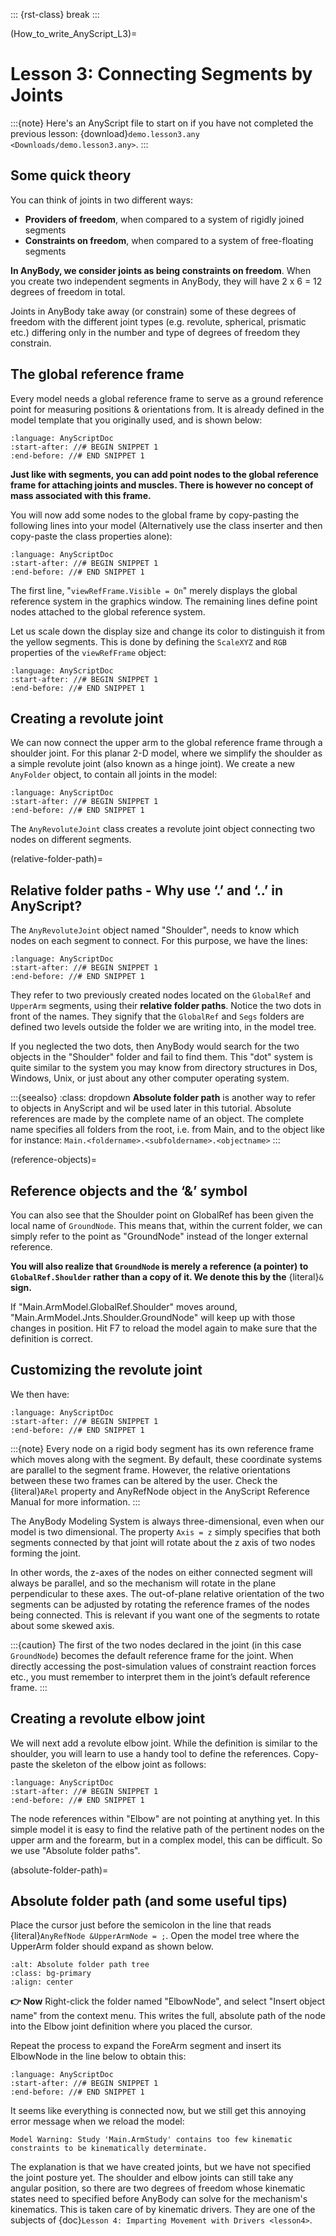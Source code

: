 ::: {rst-class} break
:::

(How_to_write_AnyScript_L3)=
# Lesson 3: Connecting Segments by Joints

:::{note}
Here's an AnyScript file to start on if you have not completed the
previous lesson: {download}`demo.lesson3.any <Downloads/demo.lesson3.any>`.
:::

## Some quick theory

You can think of joints in two different ways:

- **Providers of freedom**, when compared to a system of rigidly joined segments
- **Constraints on freedom**, when compared to a system of free-floating segments

**In AnyBody, we consider joints as being constraints on freedom**. When you create
two independent segments in AnyBody, they will have 2 x 6 = 12 degrees of freedom
in total.


Joints in AnyBody take away (or constrain) some of these degrees of freedom with
the different joint types (e.g. revolute, spherical, prismatic etc.) differing
only in the number and type of degrees of freedom they constrain.

## The global reference frame

Every model needs a global reference frame to serve as a ground reference point
for measuring positions & orientations from. It is already defined in the model
template that you originally used, and is shown below:

```{literalinclude} Snippets/lesson3/snip.NewModel.main-1.any
:language: AnyScriptDoc
:start-after: //# BEGIN SNIPPET 1
:end-before: //# END SNIPPET 1
```

**Just like with segments, you can add point nodes to the global reference frame
for attaching joints and muscles. There is however no concept of mass associated
with this frame.**

You will now add some nodes to the global frame by copy-pasting the following
lines into your model (Alternatively use the class inserter and then copy-paste
the class properties alone):

```{literalinclude} Snippets/lesson3/snip.NewModel.main-2.any
:language: AnyScriptDoc
:start-after: //# BEGIN SNIPPET 1
:end-before: //# END SNIPPET 1
```

The first line, "`viewRefFrame.Visible = On`" merely displays the global reference
system in the graphics window. The remaining lines define point nodes attached
to the global reference system.

Let us scale down the display size and change its color to distinguish it from
the yellow segments. This is done by defining the `ScaleXYZ` and `RGB` properties
of the `viewRefFrame` object:

```{literalinclude} Snippets/lesson3/snip.NewModel.main-3.any
:language: AnyScriptDoc
:start-after: //# BEGIN SNIPPET 1
:end-before: //# END SNIPPET 1
```

## Creating a revolute joint

We can now connect the upper arm to the global reference frame through a
shoulder joint. For this planar 2-D model, where we simplify the shoulder as a
simple revolute joint (also known as a hinge joint). We create a new `AnyFolder`
object, to contain all joints in the model:

```{literalinclude} Snippets/lesson3/snip.NewModel.main-4.any
:language: AnyScriptDoc
:start-after: //# BEGIN SNIPPET 1
:end-before: //# END SNIPPET 1
```

The `AnyRevoluteJoint` class creates a revolute joint object connecting two
nodes on different segments.

(relative-folder-path)=

## Relative folder paths - Why use ‘.’ and ‘..’ in AnyScript?

The `AnyRevoluteJoint` object named "Shoulder", needs to know which nodes on
each segment to connect. For this purpose, we have the lines:

```{literalinclude} Snippets/lesson3/snip.NewModel.main-5.any
:language: AnyScriptDoc
:start-after: //# BEGIN SNIPPET 1
:end-before: //# END SNIPPET 1
```

They refer to two previously created nodes located on the `GlobalRef` and
`UpperArm` segments, using their **relative folder paths**. Notice the two dots
in front of the names. They signify that the `GlobalRef` and `Segs` folders are
defined two levels outside the folder we are writing into, in the model tree.

If you neglected the two dots, then AnyBody would search for the two objects in
the "Shoulder" folder and fail to find them. This "dot" system is quite similar
to the system you may know from directory structures in Dos, Windows, Unix, or
just about any other computer operating system.

:::{seealso} 
:class: dropdown 
**Absolute folder path** is another way to refer
to objects in AnyScript and wil be used later in this tutorial. Absolute
references are made by the complete name of an object. The complete name
specifies all folders from the root, i.e. from Main, and to the object like for
instance: `Main.<foldername>.<subfoldername>.<objectname>` 
:::

(reference-objects)=

## Reference objects and the ‘&’ symbol

You can also see that the Shoulder point on GlobalRef has been given the local
name of `GroundNode`. This means that, within the current folder, we can simply
refer to the point as "GroundNode" instead of the longer external reference.

**You will also realize that `GroundNode` is merely a reference (a pointer) to `GlobalRef.Shoulder`
rather than a copy of it. We denote this by the** {literal}`&` **sign.**

If "Main.ArmModel.GlobalRef.Shoulder" moves around,
"Main.ArmModel.Jnts.Shoulder.GroundNode" will keep up with those changes in
position. Hit F7 to reload the model again to make sure that the definition is
correct.

## Customizing the revolute joint

We then have:

```{literalinclude} Snippets/lesson3/snip.NewModel.main-6.any
:language: AnyScriptDoc
:start-after: //# BEGIN SNIPPET 1
:end-before: //# END SNIPPET 1
```

:::{note} 
Every node on a rigid body segment has its own reference frame which
moves along with the segment. By default, these coordinate systems are parallel
to the segment frame. However, the relative orientations between these two
frames can be altered by the user. Check the {literal}`ARel` property and
AnyRefNode object in the AnyScript Reference Manual for more information. 
:::

The AnyBody Modeling System is always three-dimensional, even when our model is
two dimensional. The property `Axis = z` simply specifies that both segments
connected by that joint will rotate about the z axis of two nodes forming the
joint.

In other words, the z-axes of the nodes on either connected segment will always
be parallel, and so the mechanism will rotate in the plane perpendicular to
these axes. The out-of-plane relative orientation of the two segments can be
adjusted by rotating the reference frames of the nodes being connected. This is
relevant if you want one of the segments to rotate about some skewed axis.

:::{caution} 
The first of the two nodes declared in the joint (in this case
`GroundNode`) becomes the default reference frame for the joint. When directly
accessing the post-simulation values of constraint reaction forces etc., you
must remember to interpret them in the joint’s default reference frame. 
:::

## Creating a revolute elbow joint

We will next add a revolute elbow joint. While the definition is similar to the
shoulder, you will learn to use a handy tool to define the references.
Copy-paste the skeleton of the elbow joint as follows:

```{literalinclude} Snippets/lesson3/snip.NewModel.main-7.any
:language: AnyScriptDoc
:start-after: //# BEGIN SNIPPET 1
:end-before: //# END SNIPPET 1
```

The node references within "Elbow" are not pointing at anything yet. In this
simple model it is easy to find the relative path of the pertinent nodes on the
upper arm and the forearm, but in a complex model, this can be difficult. So we
use "Absolute folder paths".

(absolute-folder-path)=

## Absolute folder path (and some useful tips)

Place the cursor just before the semicolon in the line that reads
{literal}`AnyRefNode &UpperArmNode = ;`. Open the model tree where the UpperArm
folder should expand as shown below.

```{image} _static/lesson3/image1.png
:alt: Absolute folder path tree
:class: bg-primary
:align: center
```

**👉 Now** Right-click the folder named "ElbowNode", and select "Insert object
name" from the context menu. This writes the full, absolute path of the node
into the Elbow joint definition where you placed the cursor.

Repeat the process to expand the ForeArm segment and insert its ElbowNode in the
line below to obtain this:

```{literalinclude} Snippets/lesson3/snip.NewModel.main-8.any
:language: AnyScriptDoc
:start-after: //# BEGIN SNIPPET 1
:end-before: //# END SNIPPET 1
```

It seems like everything is connected now, but we still get this annoying error
message when we reload the model:

```none
Model Warning: Study 'Main.ArmStudy' contains too few kinematic
constraints to be kinematically determinate.
```

The explanation is that we have created joints, but we have not
specified the joint posture yet. The shoulder and elbow joints can still take any
angular position, so there are two degrees of freedom whose kinematic
states need to specified before AnyBody can solve for the mechanism's
kinematics. This is taken care of by kinematic drivers.
They are one of the subjects of {doc}`Lesson 4: Imparting Movement with Drivers <lesson4>`.
